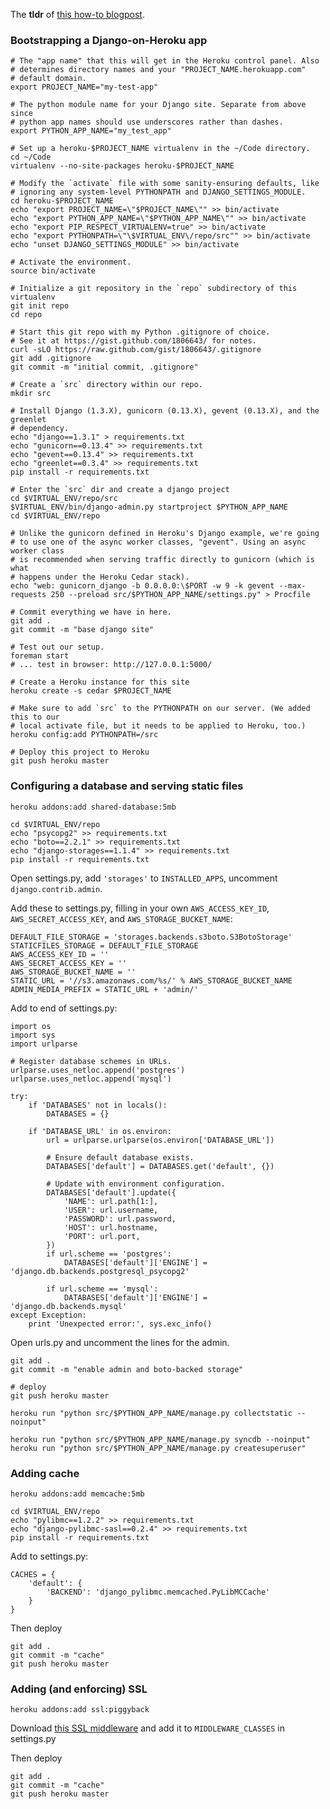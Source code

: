 The **tldr** of [this how-to blogpost][howto].

[howto]: http://mike.tig.as/blog/2012/02/12/deploying-django-on-heroku/

### Bootstrapping a Django-on-Heroku app

    # The "app name" that this will get in the Heroku control panel. Also
    # determines directory names and your "PROJECT_NAME.herokuapp.com"
    # default domain.
    export PROJECT_NAME="my-test-app"

    # The python module name for your Django site. Separate from above since
    # python app names should use underscores rather than dashes.
    export PYTHON_APP_NAME="my_test_app"

    # Set up a heroku-$PROJECT_NAME virtualenv in the ~/Code directory.
    cd ~/Code
    virtualenv --no-site-packages heroku-$PROJECT_NAME

    # Modify the `activate` file with some sanity-ensuring defaults, like
    # ignoring any system-level PYTHONPATH and DJANGO_SETTINGS_MODULE.
    cd heroku-$PROJECT_NAME
    echo "export PROJECT_NAME=\"$PROJECT_NAME\"" >> bin/activate
    echo "export PYTHON_APP_NAME=\"$PYTHON_APP_NAME\"" >> bin/activate
    echo "export PIP_RESPECT_VIRTUALENV=true" >> bin/activate
    echo "export PYTHONPATH=\"\$VIRTUAL_ENV\/repo/src"" >> bin/activate
    echo "unset DJANGO_SETTINGS_MODULE" >> bin/activate

    # Activate the environment.
    source bin/activate

    # Initialize a git repository in the `repo` subdirectory of this virtualenv
    git init repo
    cd repo

    # Start this git repo with my Python .gitignore of choice.
    # See it at https://gist.github.com/1806643/ for notes.
    curl -sLO https://raw.github.com/gist/1806643/.gitignore
    git add .gitignore
    git commit -m "initial commit, .gitignore"

    # Create a `src` directory within our repo.
    mkdir src

    # Install Django (1.3.X), gunicorn (0.13.X), gevent (0.13.X), and the greenlet
    # dependency.
    echo "django==1.3.1" > requirements.txt
    echo "gunicorn==0.13.4" >> requirements.txt
    echo "gevent==0.13.4" >> requirements.txt
    echo "greenlet==0.3.4" >> requirements.txt
    pip install -r requirements.txt

    # Enter the `src` dir and create a django project
    cd $VIRTUAL_ENV/repo/src
    $VIRTUAL_ENV/bin/django-admin.py startproject $PYTHON_APP_NAME
    cd $VIRTUAL_ENV/repo

    # Unlike the gunicorn defined in Heroku's Django example, we're going
    # to use one of the async worker classes, "gevent". Using an async worker class
    # is recommended when serving traffic directly to gunicorn (which is what
    # happens under the Heroku Cedar stack).
    echo "web: gunicorn_django -b 0.0.0.0:\$PORT -w 9 -k gevent --max-requests 250 --preload src/$PYTHON_APP_NAME/settings.py" > Procfile

    # Commit everything we have in here.
    git add .
    git commit -m "base django site"

    # Test out our setup.
    foreman start
    # ... test in browser: http://127.0.0.1:5000/

    # Create a Heroku instance for this site
    heroku create -s cedar $PROJECT_NAME

    # Make sure to add `src` to the PYTHONPATH on our server. (We added this to our
    # local activate file, but it needs to be applied to Heroku, too.)
    heroku config:add PYTHONPATH=/src

    # Deploy this project to Heroku
    git push heroku master

### Configuring a database and serving static files

    heroku addons:add shared-database:5mb

    cd $VIRTUAL_ENV/repo
    echo "psycopg2" >> requirements.txt
    echo "boto==2.2.1" >> requirements.txt
    echo "django-storages==1.1.4" >> requirements.txt
    pip install -r requirements.txt

Open settings.py, add `'storages'` to `INSTALLED_APPS`, uncomment `django.contrib.admin`.

Add these to settings.py, filling in your own `AWS_ACCESS_KEY_ID`,
`AWS_SECRET_ACCESS_KEY`, and `AWS_STORAGE_BUCKET_NAME`:

    DEFAULT_FILE_STORAGE = 'storages.backends.s3boto.S3BotoStorage'
    STATICFILES_STORAGE = DEFAULT_FILE_STORAGE
    AWS_ACCESS_KEY_ID = ''
    AWS_SECRET_ACCESS_KEY = ''
    AWS_STORAGE_BUCKET_NAME = ''
    STATIC_URL = '//s3.amazonaws.com/%s/' % AWS_STORAGE_BUCKET_NAME
    ADMIN_MEDIA_PREFIX = STATIC_URL + 'admin/'

Add to end of settings.py:

    import os
    import sys
    import urlparse

    # Register database schemes in URLs.
    urlparse.uses_netloc.append('postgres')
    urlparse.uses_netloc.append('mysql')

    try:
        if 'DATABASES' not in locals():
            DATABASES = {}

        if 'DATABASE_URL' in os.environ:
            url = urlparse.urlparse(os.environ['DATABASE_URL'])

            # Ensure default database exists.
            DATABASES['default'] = DATABASES.get('default', {})

            # Update with environment configuration.
            DATABASES['default'].update({
                'NAME': url.path[1:],
                'USER': url.username,
                'PASSWORD': url.password,
                'HOST': url.hostname,
                'PORT': url.port,
            })
            if url.scheme == 'postgres':
                DATABASES['default']['ENGINE'] = 'django.db.backends.postgresql_psycopg2'

            if url.scheme == 'mysql':
                DATABASES['default']['ENGINE'] = 'django.db.backends.mysql'
    except Exception:
        print 'Unexpected error:', sys.exc_info()

Open urls.py and uncomment the lines for the admin.

    git add .
    git commit -m "enable admin and boto-backed storage"

    # deploy
    git push heroku master

    heroku run "python src/$PYTHON_APP_NAME/manage.py collectstatic --noinput"

    heroku run "python src/$PYTHON_APP_NAME/manage.py syncdb --noinput"
    heroku run "python src/$PYTHON_APP_NAME/manage.py createsuperuser"

### Adding cache

    heroku addons:add memcache:5mb

    cd $VIRTUAL_ENV/repo
    echo "pylibmc==1.2.2" >> requirements.txt
    echo "django-pylibmc-sasl==0.2.4" >> requirements.txt
    pip install -r requirements.txt

Add to settings.py:


    CACHES = {
        'default': {
            'BACKEND': 'django_pylibmc.memcached.PyLibMCCache'
        }
    }

Then deploy

    git add .
    git commit -m "cache"
    git push heroku master

### Adding (and enforcing) SSL

    heroku addons:add ssl:piggyback

Download [this SSL middleware][ssl_middleware] and add it to `MIDDLEWARE_CLASSES`
in settings.py

[ssl_middleware]: https://gist.github.com/1812422

Then deploy

    git add .
    git commit -m "cache"
    git push heroku master
